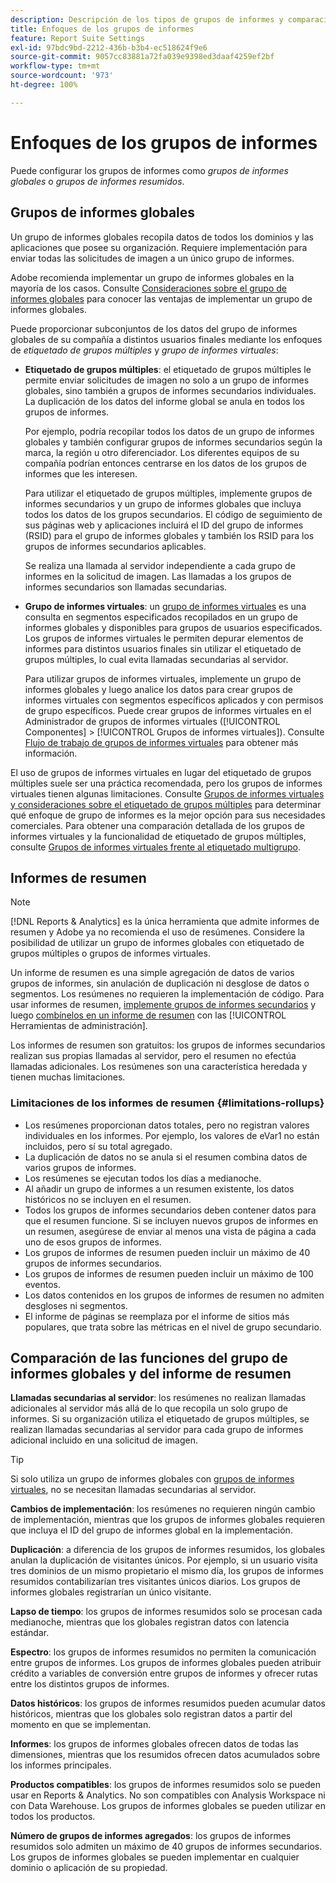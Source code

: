 ```yaml
---
description: Descripción de los tipos de grupos de informes y comparación de los grupos de informes globales y los grupos de informes resumidos.
title: Enfoques de los grupos de informes
feature: Report Suite Settings
exl-id: 97bdc9bd-2212-436b-b3b4-ec518624f9e6
source-git-commit: 9057cc83881a72fa039e9398ed3daaf4259ef2bf
workflow-type: tm+mt
source-wordcount: '973'
ht-degree: 100%

---
```


# Enfoques de los grupos de informes

<!-- change filename since page name changed? -->

Puede configurar los grupos de informes como *grupos de informes globales* o *grupos de informes resumidos*.

## Grupos de informes globales

Un grupo de informes globales recopila datos de todos los dominios y las aplicaciones que posee su organización. Requiere implementación para enviar todas las solicitudes de imagen a un único grupo de informes.

Adobe recomienda implementar un grupo de informes globales en la mayoría de los casos. Consulte [Consideraciones sobre el grupo de informes globales](https://experienceleague.adobe.com/docs/analytics/implementation/prepare/global-rs.html?lang=es) para conocer las ventajas de implementar un grupo de informes globales.

Puede proporcionar subconjuntos de los datos del grupo de informes globales de su compañía a distintos usuarios finales mediante los enfoques de *etiquetado de grupos múltiples* y *grupo de informes virtuales*:

* **Etiquetado de grupos múltiples**: el etiquetado de grupos múltiples le permite enviar solicitudes de imagen no solo a un grupo de informes globales, sino también a grupos de informes secundarios individuales. La duplicación de los datos del informe global se anula en todos los grupos de informes.

   Por ejemplo, podría recopilar todos los datos de un grupo de informes globales y también configurar grupos de informes secundarios según la marca, la región u otro diferenciador. Los diferentes equipos de su compañía podrían entonces centrarse en los datos de los grupos de informes que les interesen.

   Para utilizar el etiquetado de grupos múltiples, implemente grupos de informes secundarios y un grupo de informes globales que incluya todos los datos de los grupos secundarios. El código de seguimiento de sus páginas web y aplicaciones incluirá el ID del grupo de informes (RSID) para el grupo de informes globales y también los RSID para los grupos de informes secundarios aplicables.<!-- Wording/be more specific? And include any links? -->

   Se realiza una llamada al servidor independiente a cada grupo de informes en la solicitud de imagen. Las llamadas a los grupos de informes secundarios son llamadas secundarias.

* **Grupo de informes virtuales**: un [grupo de informes virtuales](/help/components/vrs/vrs-about.md) es una consulta en segmentos especificados recopilados en un grupo de informes globales y disponibles para grupos de usuarios especificados. Los grupos de informes virtuales le permiten depurar elementos de informes para distintos usuarios finales sin utilizar el etiquetado de grupos múltiples, lo cual evita llamadas secundarias al servidor.

   Para utilizar grupos de informes virtuales, implemente un grupo de informes globales y luego analice los datos para crear grupos de informes virtuales con segmentos específicos aplicados y con permisos de grupo específicos. Puede crear grupos de informes virtuales en el Administrador de grupos de informes virtuales ([!UICONTROL Componentes] > [!UICONTROL Grupos de informes virtuales]). Consulte [Flujo de trabajo de grupos de informes virtuales](/help/components/vrs/c-workflow-vrs/vrs-workflow.md) para obtener más información.

El uso de grupos de informes virtuales en lugar del etiquetado de grupos múltiples suele ser una práctica recomendada, pero los grupos de informes virtuales tienen algunas limitaciones. Consulte [Grupos de informes virtuales y consideraciones sobre el etiquetado de grupos múltiples](/help/components/vrs/vrs-considerations.md) para determinar qué enfoque de grupo de informes es la mejor opción para sus necesidades comerciales. Para obtener una comparación detallada de los grupos de informes virtuales y la funcionalidad de etiquetado de grupos múltiples, consulte [Grupos de informes virtuales frente al etiquetado multigrupo](/help/components/vrs/vrs-about.md#section_317E4D21CCD74BC38166D2F57D214F78).

## Informes de resumen

>[!NOTE]
>
>[!DNL Reports & Analytics] es la única herramienta que admite informes de resumen y Adobe ya no recomienda el uso de resúmenes. Considere la posibilidad de utilizar un grupo de informes globales con etiquetado de grupos múltiples o grupos de informes virtuales.

Un informe de resumen es una simple agregación de datos de varios grupos de informes, sin anulación de duplicación ni desglose de datos o segmentos. Los resúmenes no requieren la implementación de código. Para usar informes de resumen, [implemente grupos de informes secundarios](/help/admin/admin/c-manage-report-suites/c-new-report-suite/t-create-a-report-suite.md) y luego [combínelos en un informe de resumen](/help/admin/admin/c-manage-report-suites/t-rollups.md) con las [!UICONTROL Herramientas de administración].

Los informes de resumen son gratuitos: los grupos de informes secundarios realizan sus propias llamadas al servidor, pero el resumen no efectúa llamadas adicionales. Los resúmenes son una característica heredada y tienen muchas limitaciones.

### Limitaciones de los informes de resumen {#limitations-rollups}

* Los resúmenes proporcionan datos totales, pero no registran valores individuales en los informes. Por ejemplo, los valores de eVar1 no están incluidos, pero sí su total agregado.
* La duplicación de datos no se anula si el resumen combina datos de varios grupos de informes.
* Los resúmenes se ejecutan todos los días a medianoche.
* Al añadir un grupo de informes a un resumen existente, los datos históricos no se incluyen en el resumen.
* Todos los grupos de informes secundarios deben contener datos para que el resumen funcione. Si se incluyen nuevos grupos de informes en un resumen, asegúrese de enviar al menos una vista de página a cada uno de esos grupos de informes.
* Los grupos de informes de resumen pueden incluir un máximo de 40 grupos de informes secundarios.
* Los grupos de informes de resumen pueden incluir un máximo de 100 eventos.
* Los datos contenidos en los grupos de informes de resumen no admiten desgloses ni segmentos.
* El informe de páginas se reemplaza por el informe de sitios más populares, que trata sobre las métricas en el nivel de grupo secundario.

## Comparación de las funciones del grupo de informes globales y del informe de resumen

**Llamadas secundarias al servidor**: los resúmenes no realizan llamadas adicionales al servidor más allá de lo que recopila un solo grupo de informes. Si su organización utiliza el etiquetado de grupos múltiples, se realizan llamadas secundarias al servidor para cada grupo de informes adicional incluido en una solicitud de imagen.

>[!TIP]
>
>Si solo utiliza un grupo de informes globales con [grupos de informes virtuales](/help/components/vrs/vrs-considerations.md), no se necesitan llamadas secundarias al servidor.

**Cambios de implementación**: los resúmenes no requieren ningún cambio de implementación, mientras que los grupos de informes globales requieren que incluya el ID del grupo de informes global en la implementación.

**Duplicación**: a diferencia de los grupos de informes resumidos, los globales anulan la duplicación de visitantes únicos. Por ejemplo, si un usuario visita tres dominios de un mismo propietario el mismo día, los grupos de informes resumidos contabilizarían tres visitantes únicos diarios. Los grupos de informes globales registrarían un único visitante.

**Lapso de tiempo**: los grupos de informes resumidos solo se procesan cada medianoche, mientras que los globales registran datos con latencia estándar.

**Espectro**: los grupos de informes resumidos no permiten la comunicación entre grupos de informes. Los grupos de informes globales pueden atribuir crédito a variables de conversión entre grupos de informes y ofrecer rutas entre los distintos grupos de informes.

**Datos históricos**: los grupos de informes resumidos pueden acumular datos históricos, mientras que los globales solo registran datos a partir del momento en que se implementan.

**Informes**: los grupos de informes globales ofrecen datos de todas las dimensiones, mientras que los resumidos ofrecen datos acumulados sobre los informes principales.

**Productos compatibles**: los grupos de informes resumidos solo se pueden usar en Reports &amp; Analytics. No son compatibles con Analysis Workspace ni con Data Warehouse. Los grupos de informes globales se pueden utilizar en todos los productos.

**Número de grupos de informes agregados**: los grupos de informes resumidos solo admiten un máximo de 40 grupos de informes secundarios. Los grupos de informes globales se pueden implementar en cualquier dominio o aplicación de su propiedad.
